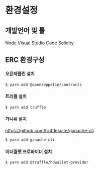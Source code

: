 # 환경설정

## 개발언어 및 툴
Node
Visual Studio Code
Solidity

## ERC 환경구성

#### 오픈제플린 설치
```
$ yarn add @openzeppelin/contracts
```

#### 트러플 설치
```
$ yarn add truffle
```

#### 가니쉬 설치
https://github.com/trufflesuite/ganache-cli
```
$ yarn add ganache-cli
```

#### 이더월렛 프로바이더 설치
```
$ yarn add @truffle/hdwallet-provider
```